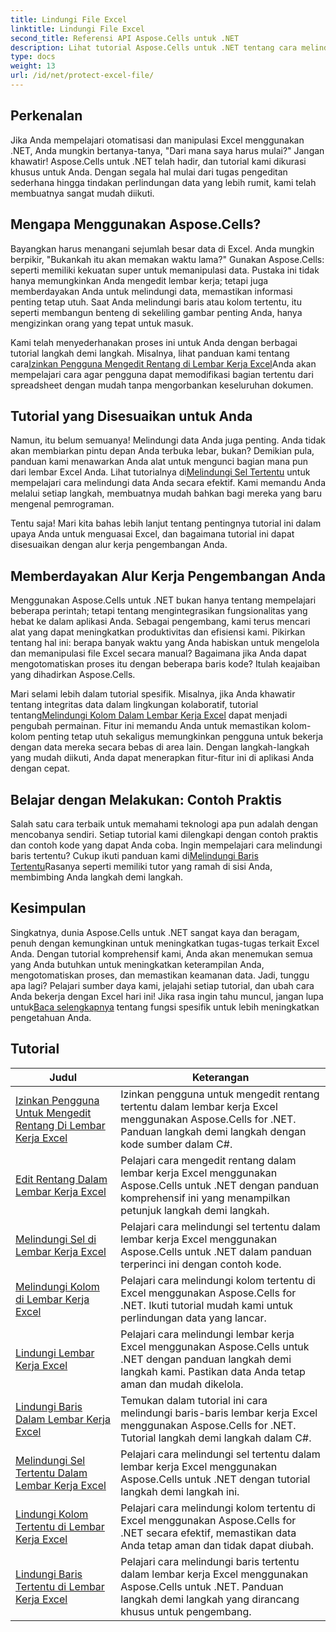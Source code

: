 ```yaml
---
title: Lindungi File Excel
linktitle: Lindungi File Excel
second_title: Referensi API Aspose.Cells untuk .NET
description: Lihat tutorial Aspose.Cells untuk .NET tentang cara melindungi file Excel. Pelajari cara mengamankan data rahasia Anda dengan C#.
type: docs
weight: 13
url: /id/net/protect-excel-file/
---
```

## Perkenalan

Jika Anda mempelajari otomatisasi dan manipulasi Excel menggunakan .NET, Anda mungkin bertanya-tanya, "Dari mana saya harus mulai?" Jangan khawatir! Aspose.Cells untuk .NET telah hadir, dan tutorial kami dikurasi khusus untuk Anda. Dengan segala hal mulai dari tugas pengeditan sederhana hingga tindakan perlindungan data yang lebih rumit, kami telah membuatnya sangat mudah diikuti.

## Mengapa Menggunakan Aspose.Cells?

Bayangkan harus menangani sejumlah besar data di Excel. Anda mungkin berpikir, "Bukankah itu akan memakan waktu lama?" Gunakan Aspose.Cells: seperti memiliki kekuatan super untuk memanipulasi data. Pustaka ini tidak hanya memungkinkan Anda mengedit lembar kerja; tetapi juga memberdayakan Anda untuk melindungi data, memastikan informasi penting tetap utuh. Saat Anda melindungi baris atau kolom tertentu, itu seperti membangun benteng di sekeliling gambar penting Anda, hanya mengizinkan orang yang tepat untuk masuk. 

Kami telah menyederhanakan proses ini untuk Anda dengan berbagai tutorial langkah demi langkah. Misalnya, lihat panduan kami tentang cara[Izinkan Pengguna Mengedit Rentang di Lembar Kerja Excel](./allow-user-to-edit-ranges-in-excel-worksheet/)Anda akan mempelajari cara agar pengguna dapat memodifikasi bagian tertentu dari spreadsheet dengan mudah tanpa mengorbankan keseluruhan dokumen. 

## Tutorial yang Disesuaikan untuk Anda

 Namun, itu belum semuanya! Melindungi data Anda juga penting. Anda tidak akan membiarkan pintu depan Anda terbuka lebar, bukan? Demikian pula, panduan kami menawarkan Anda alat untuk mengunci bagian mana pun dari lembar Excel Anda. Lihat tutorialnya di[Melindungi Sel Tertentu](./protect-specific-cells-in-a-excel-worksheet/) untuk mempelajari cara melindungi data Anda secara efektif. Kami memandu Anda melalui setiap langkah, membuatnya mudah bahkan bagi mereka yang baru mengenal pemrograman.

Tentu saja! Mari kita bahas lebih lanjut tentang pentingnya tutorial ini dalam upaya Anda untuk menguasai Excel, dan bagaimana tutorial ini dapat disesuaikan dengan alur kerja pengembangan Anda.

## Memberdayakan Alur Kerja Pengembangan Anda 

Menggunakan Aspose.Cells untuk .NET bukan hanya tentang mempelajari beberapa perintah; tetapi tentang mengintegrasikan fungsionalitas yang hebat ke dalam aplikasi Anda. Sebagai pengembang, kami terus mencari alat yang dapat meningkatkan produktivitas dan efisiensi kami. Pikirkan tentang hal ini: berapa banyak waktu yang Anda habiskan untuk mengelola dan memanipulasi file Excel secara manual? Bagaimana jika Anda dapat mengotomatiskan proses itu dengan beberapa baris kode? Itulah keajaiban yang dihadirkan Aspose.Cells.

 Mari selami lebih dalam tutorial spesifik. Misalnya, jika Anda khawatir tentang integritas data dalam lingkungan kolaboratif, tutorial tentang[Melindungi Kolom Dalam Lembar Kerja Excel](./protect-column-in-excel-worksheet/) dapat menjadi pengubah permainan. Fitur ini memandu Anda untuk memastikan kolom-kolom penting tetap utuh sekaligus memungkinkan pengguna untuk bekerja dengan data mereka secara bebas di area lain. Dengan langkah-langkah yang mudah diikuti, Anda dapat menerapkan fitur-fitur ini di aplikasi Anda dengan cepat.

## Belajar dengan Melakukan: Contoh Praktis 

Salah satu cara terbaik untuk memahami teknologi apa pun adalah dengan mencobanya sendiri. Setiap tutorial kami dilengkapi dengan contoh praktis dan contoh kode yang dapat Anda coba. Ingin mempelajari cara melindungi baris tertentu? Cukup ikuti panduan kami di[Melindungi Baris Tertentu](./protect-specific-row-in-excel-worksheet/)Rasanya seperti memiliki tutor yang ramah di sisi Anda, membimbing Anda langkah demi langkah. 

## Kesimpulan

 Singkatnya, dunia Aspose.Cells untuk .NET sangat kaya dan beragam, penuh dengan kemungkinan untuk meningkatkan tugas-tugas terkait Excel Anda. Dengan tutorial komprehensif kami, Anda akan menemukan semua yang Anda butuhkan untuk meningkatkan keterampilan Anda, mengotomatiskan proses, dan memastikan keamanan data. Jadi, tunggu apa lagi? Pelajari sumber daya kami, jelajahi setiap tutorial, dan ubah cara Anda bekerja dengan Excel hari ini! Jika rasa ingin tahu muncul, jangan lupa untuk[Baca selengkapnya](./protect-excel-worksheet/) tentang fungsi spesifik untuk lebih meningkatkan pengetahuan Anda.



## Tutorial 
| Judul | Keterangan |
| --- | --- |
| [Izinkan Pengguna Untuk Mengedit Rentang Di Lembar Kerja Excel](./allow-user-to-edit-ranges-in-excel-worksheet/) | Izinkan pengguna untuk mengedit rentang tertentu dalam lembar kerja Excel menggunakan Aspose.Cells for .NET. Panduan langkah demi langkah dengan kode sumber dalam C#. |  
| [Edit Rentang Dalam Lembar Kerja Excel](./edit-ranges-in-excel-worksheet/) | Pelajari cara mengedit rentang dalam lembar kerja Excel menggunakan Aspose.Cells untuk .NET dengan panduan komprehensif ini yang menampilkan petunjuk langkah demi langkah. |  
| [Melindungi Sel di Lembar Kerja Excel](./protect-cells-in-excel-worksheet/) | Pelajari cara melindungi sel tertentu dalam lembar kerja Excel menggunakan Aspose.Cells untuk .NET dalam panduan terperinci ini dengan contoh kode. |  
| [Melindungi Kolom di Lembar Kerja Excel](./protect-column-in-excel-worksheet/) | Pelajari cara melindungi kolom tertentu di Excel menggunakan Aspose.Cells for .NET. Ikuti tutorial mudah kami untuk perlindungan data yang lancar. |  
| [Lindungi Lembar Kerja Excel](./protect-excel-worksheet/) | Pelajari cara melindungi lembar kerja Excel menggunakan Aspose.Cells untuk .NET dengan panduan langkah demi langkah kami. Pastikan data Anda tetap aman dan mudah dikelola. |  
| [Lindungi Baris Dalam Lembar Kerja Excel](./protect-row-in-excel-worksheet/) | Temukan dalam tutorial ini cara melindungi baris-baris lembar kerja Excel menggunakan Aspose.Cells for .NET. Tutorial langkah demi langkah dalam C#. |  
| [Melindungi Sel Tertentu Dalam Lembar Kerja Excel](./protect-specific-cells-in-a-excel-worksheet/) | Pelajari cara melindungi sel tertentu dalam lembar kerja Excel menggunakan Aspose.Cells untuk .NET dengan tutorial langkah demi langkah ini. |  
| [Lindungi Kolom Tertentu di Lembar Kerja Excel](./protect-specific-column-in-excel-worksheet/) | Pelajari cara melindungi kolom tertentu di Excel menggunakan Aspose.Cells for .NET secara efektif, memastikan data Anda tetap aman dan tidak dapat diubah. |  
| [Lindungi Baris Tertentu di Lembar Kerja Excel](./protect-specific-row-in-excel-worksheet/) | Pelajari cara melindungi baris tertentu dalam lembar kerja Excel menggunakan Aspose.Cells untuk .NET. Panduan langkah demi langkah yang dirancang khusus untuk pengembang. |  